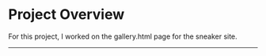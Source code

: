 # Project Overview

For this project, I worked on the gallery.html page for the sneaker site.

---




  
